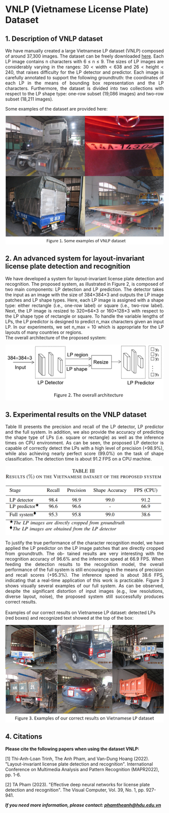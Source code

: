 # VNLP (Vietnamese License Plate) Dataset

## 1. Description of VNLP dataset
<div style='text-align: justify;'>

We have manually created a large Vietnamese LP dataset (VNLP) composed of around 37,300 images. The dataset can be freely downloaded [here](https://drive.google.com/drive/folders/19OnlE0gFXEMPyngxRZ980d4z0fGQ-C7T?usp=sharing).
Each LP image contains n characters with 6 ≤ n ≤ 9. The sizes of LP images are considerably varying in the ranges: 30 < width < 638 and 26 < height < 240, that raises difficulty for the LP detector and predictor. Each image is carefully annotated to support the following groundtruth: the coordinates of each LP in the means of bounding box representation and the LP characters. Furthermore, the dataset is divided into two collections with respect to the LP shape type: one-row subset (19,086 images) and two-row subset (18,211 images). 

Some examples of the dataset are provided here:
<div class="center" style='text-align: center;'>

![Fig1](./images/Fig1.png)

</div>
</div>

## 2. An advanced system for layout-invariant license plate detection and recognition
<div style='text-align: justify;'>
We have developed a system for layout-invariant license plate detection and recognition. The proposed system, as illustrated in Figure 2, is composed of two main components: LP detection and LP prediction. The detector takes the input as an image with the size of 384×384×3 and outputs the LP image patches and LP shape types. Here, each LP image is assigned with a shape type: either rectangle (i.e., one-row label) or square (i.e., two-row label). Next, the LP image is resized to 320×64×3 or 160×128×3 with respect to the LP shape type of rectangle or square. To handle the variable lengths of LPs, the LP predictor is designed to predict n_max characters given an input LP. In our experiments, we set n_max = 10 which is appropriate for the LP layouts of many countries or regions.

<br>
The overall architecture of the proposed system:
<div class="center" style='text-align: center;'>

![Fig2](./images/Fig2.png)

</div>
</div>

## 3. Experimental results on the VNLP dataset
<div style='text-align: justify;'>
Table III presents the precision and recall of the LP detector,
LP predictor and the full system. In addition, we also provide
the accuracy of predicting the shape type of LPs (i.e. square or
rectangle) as well as the inference times on CPU environment.
As can be seen, the proposed LP detector is capable of correctly detect the LPs with a high level of precision (+98.9%),
while also achieving nearly perfect score (99.0%) on the task
of shape classification. The detection time is about 91.2 FPS
on a CPU machine.
</div>

![TableIII](./images/TableIII.png)
<div style='text-align: justify;'>
To justify the true performance of the character recognition
model, we have applied the LP predictor on the LP image
patches that are directly cropped from groundtruth. The ob-
tained results are very interesting with the recognition accuracy
of 96.6% and the inference speed at 66.9 FPS. When feeding
the detection results to the recognition model, the overall
performance of the full system is still encouraging in the
means of precision and recall scores (+95.3%). The inference
speed is about 38.6 FPS, indicating that a real-time application
of this work is practicable. Figure 3 shows visually several
examples of our full system. As can be observed, despite the
significant distortion of input images (e.g., low resolutions,
diverse layout, noise), the proposed system still successfully
produces correct results.
</div>
<br>
<div>
Examples of our correct results on Vietnamese LP dataset: detected
LPs (red boxes) and recognized text showed at the top of the box:
</div>

![Fig3](./images/Fig3.png)


## 4. Citations

**Please cite the following papers when using the dataset VNLP:**

[1] Thi-Anh-Loan Trinh, The Anh Pham, and Van-Dung Hoang (2022). "Layout-invariant license plate detection and recognition". International 
Conference on Multimedia Analysis and Pattern Recognition (MAPR2022), pp. 1-6.

[2] TA Pham (2023). "Effective deep neural networks for license plate detection and recognition". The Visual Computer, Vol. 39, No. 1, pp. 927-941.

<i><b>If you need more information, please contact: phamtheanh@hdu.edu.vn </b> </i>